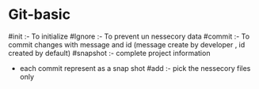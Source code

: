 # Git-basic

#init :-
To initialize
#Ignore :-
To prevent un nessecory data
#commit :-
To commit changes with message and id (message create by developer , id created by default)
#snapshot :-
complete project information
- each commit represent as a snap shot
#add :-
pick the nessecory files only
